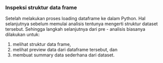 ### Inspeksi struktur data frame
Setelah melakukan proses loading dataframe ke dalam Python. Hal selanjutnya sebelum memulai analisis tentunya mengerti struktur dataset tersebut. Sehingga langkah selanjutnya dari pre - analisis biasanya dilakukan untuk:
  1. melihat struktur data frame,
  2. melihat preview data dari dataframe tersebut, dan
  3. membuat summary data sederhana dari dataset.